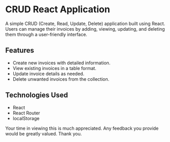 # CRUD React Application

A simple CRUD (Create, Read, Update, Delete) application built using React. Users can manage their invoices by adding, viewing, updating, and deleting them through a user-friendly interface.

## Features
- Create new invoices with detailed information.
- View existing invoices in a table format.
- Update invoice details as needed.
- Delete unwanted invoices from the collection.

## Technologies Used
- React
- React Router
- localStorage

Your time in viewing this is much appreciated. Any feedback you provide would be greatly valued. Thank you.
